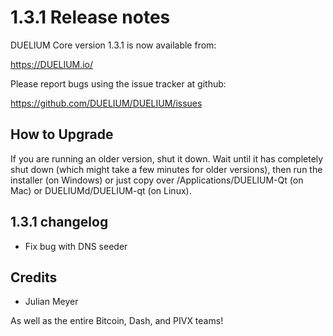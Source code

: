 1.3.1 Release notes
====================

DUELIUM Core version 1.3.1 is now available from:

  https://DUELIUM.io/

Please report bugs using the issue tracker at github:

  https://github.com/DUELIUM/DUELIUM/issues


How to Upgrade
--------------

If you are running an older version, shut it down. Wait until it has completely
shut down (which might take a few minutes for older versions), then run the
installer (on Windows) or just copy over /Applications/DUELIUM-Qt (on Mac) or
DUELIUMd/DUELIUM-qt (on Linux).


1.3.1 changelog
----------------

- Fix bug with DNS seeder


Credits
--------

- Julian Meyer

As well as the entire Bitcoin, Dash, and PIVX teams!